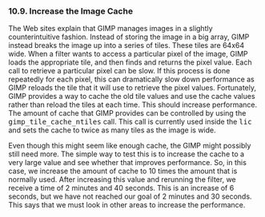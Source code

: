 ### 10.9\. Increase the Image Cache

The <a name="iddle2417"></a><a name="iddle2418"></a><a name="iddle2419"></a><a name="iddle2420"></a>Web sites explain that GIMP manages images in a slightly counterintuitive fashion. Instead of storing the image in a big array, GIMP instead breaks the image up into a series of tiles. These tiles are 64x64 wide. When a filter wants to access a particular pixel of the image, GIMP loads the appropriate tile, and then finds and returns the pixel value. Each call to retrieve a particular pixel can be slow. If this process is done repeatedly for each pixel, this can dramatically slow down performance as GIMP reloads the tile that it will use to retrieve the pixel values. Fortunately, GIMP provides a way to cache the old tile values and use the cache values rather than reload the tiles at each time. This should increase performance. The amount of cache that GIMP provides can be controlled by using the <tt>gimp_tile_cache_ntiles</tt> <a name="iddle2421"></a>call. This call is currently used inside the <tt>lic</tt> and sets the cache to twice as many tiles as the image is wide.

Even though this might seem like enough cache, the GIMP might possibly still need more. The simple way to test this is to increase the cache to a very large value and see whether that improves performance. So, in this case, we increase the amount of cache to 10 times the amount that is normally used. After increasing this value and rerunning the filter, we receive a time of 2 minutes and 40 seconds. This is an increase of 6 seconds, but we have not reached our goal of 2 minutes and 30 seconds. This says that we must look in other areas to increase the <a name="iddle2422"></a><a name="iddle2423"></a><a name="iddle2424"></a><a name="iddle2425"></a>performance.